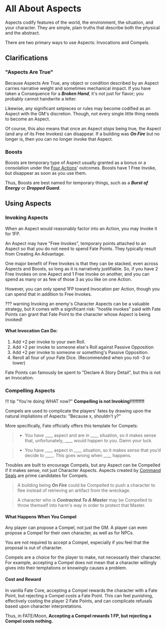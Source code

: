 # All About Aspects

Aspects codify features of the world, the environment, the situation, and your character. They are simple, plain truths that describe both the physical and the abstract. 

There are two primary ways to use Aspects: Invocations and Compels.

## Clarifications

### "Aspects Are True"

Because Aspects Are True, any object or condition described by an Aspect carries narrative weight and sometimes mechanical impact. If you have taken a Consequence for a ***Broken Hand***, it's not just for flavor; you probably cannot handwrite a letter. 

Likewise, any significant setpieces or rules may become codified as an Aspect with the GM's discretion. Though, not every single little thing needs to become an Aspect. 

Of course, this also means that once an Aspect *stops* being true, the Aspect (and any of its Free Invokes) can disappear. If a building was ***On Fire*** but no longer is, then you can no longer invoke that Aspect.

### Boosts 

Boosts are temporary type of Aspect usually granted as a bonus or a consolation under the [Four Actions](Four-Actions)' outcomes. Boosts have 1 Free Invoke, but disappear as soon as you use them.

Thus, Boosts are best named for temporary things, such as a ***Burst of Energy*** or ***Dropped Guard***.

## Using Aspects

### Invoking Aspects

When an Aspect would reasonably factor into an Action, you may Invoke it for 1FP. 

An Aspect may have "Free Invokes", temporary points attached to an Aspect so that you do not need to spend Fate Points. They typically result from Creating An Advantage.

One major benefit of Free Invokes is that they can be stacked, even across Aspects and Boosts, so long as it is narratively justifiable. So, if you have 2 Free Invokes on one Aspect and 1 Free Invoke on another, and you can spend as many or as few of those 3 as you like on one Action.

However, you can only spend 1FP toward Invocation per Action, though you can spend that in addition to Free Invokes.

??? warning
    Invoking an enemy's Character Aspects can be a valuable strategy, but it comes with a significant risk: "hostile invokes" paid with Fate Points can grant that Fate Point to the character whose Aspect is being invoked!

#### What Invocation Can Do:

1. Add +2 per invoke to your own Roll.
2. Add +2 per invoke to someone else's Roll against Passive Opposition
3. Add +2 per invoke to someone or something's Passive Opposition.
4. Reroll all four of your Fate Dice. (Recommended when you roll -3 or lower)

Fate Points can famously be spent to "Declare A Story Detail", but this is not an Invocation.

### Compelling Aspects

!!! tip "You're doing WHAT now?"
    **Compelling is not Invoking!!!!!!!!!!**

Compels are used to complicate the players' fates by drawing upon the natural impliations of Aspects: "Because x, shouldn't y?"

More specifically, Fate officially offers this template for Compels:

> -   You have \_\_\_\_ aspect and are in \_\_\_\_ situation, so it makes sense that, unfortunately, \_\_\_\_ would happen to you. Damn your luck.

> -   You have \_\_\_\_ aspect in \_\_\_\_ situation, so it makes sense that you’d decide to \_\_\_\_. This goes wrong when \_\_\_\_ happens.

Troubles are built to encourage Compels, but any Aspect can be Compelled if it makes sense, not just Character Aspects. Aspects created by [Command Seals](command-seals) are prime candidates for Compels.

> A building being ***On Fire*** could be Compelled to push a character to flee instead of retrieving an artifact from the wreckage. 

> A character who is ***Contracted To A Master*** may be Compelled to throw themself into harm's way in order to protect that Master. 

#### What Happens When You Compel

Any player can propose a Compel, not just the GM. A player can even propose a Compel for their own character, as well as for NPCs. 

You are not required to accept a Compel, especially if you feel that the proposal is out of character.

Compels are a choice for the player to make, not necessarily their character. For example, accepting a Compel does not mean that a character willingly gives into their temptations or knowingly causes a problem. 

#### Cost and Reward 

In vanilla Fate Core, accepting a Compel rewards the character with a Fate Point, but rejecting a Compel *costs* a Fate Point. This can feel punishing, effectively costing the player 2 Fate Points, and can complicate refusals based upon character interpretations. 

Thus, in FATE/Moon, **Accepting a Compel rewards 1 FP, but rejecting a Compel costs nothing.** 